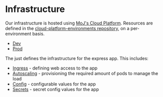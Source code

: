 # Infrastructure

Our infrastructure is hosted using [MoJ's Cloud Platform](https://user-guide.cloud-platform.service.justice.gov.uk/).
Resources are defined in the [cloud-platform-environments repository](https://github.com/ministryofjustice/cloud-platform-environments),
on a per-environment basis.

- [Dev](https://github.com/ministryofjustice/cloud-platform-environments/tree/main/namespaces/live.cloud-platform.service.justice.gov.uk/care-arrangement-plan-dev)
- [Prod](https://github.com/ministryofjustice/cloud-platform-environments/tree/main/namespaces/live.cloud-platform.service.justice.gov.uk/care-arrangement-plan-prod)

The just defines the infrastructure for the express app. This includes:

- [Ingress](https://kubernetes.io/docs/concepts/services-networking/ingress/) - defining web access to the app
- [Autoscaling](https://kubernetes.io/docs/tasks/run-application/horizontal-pod-autoscale/) - provisioning the required
  amount of pods to manage the load
- [Config](https://kubernetes.io/docs/concepts/configuration/configmap/) - configurable values for the app
- [Secrets](https://kubernetes.io/docs/concepts/configuration/secret/) - secret config values for the app
